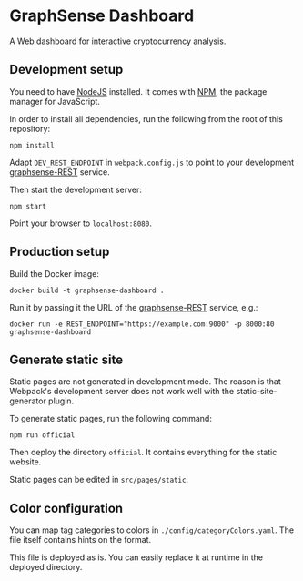 # GraphSense Dashboard

A Web dashboard for interactive cryptocurrency analysis.

## Development setup

You need to have [NodeJS][nodejs] installed. It comes with [NPM][npm],
the package manager for JavaScript.

In order to install all dependencies, run the following from the root of this repository:

    npm install

Adapt `DEV_REST_ENDPOINT` in `webpack.config.js` to point to your development
[graphsense-REST][graphsense-rest] service.

Then start the development server:

    npm start

Point your browser to `localhost:8080`.

## Production setup

Build the Docker image:

    docker build -t graphsense-dashboard .

Run it by passing it the URL of the [graphsense-REST][graphsense-rest]
service, e.g.: 

    docker run -e REST_ENDPOINT="https://example.com:9000" -p 8000:80 graphsense-dashboard

## Generate static site

Static pages are not generated in development mode. The reason is that Webpack's development server does not work well with the static-site-generator plugin.

To generate static pages, run the following command:

    npm run official

Then deploy the directory `official`. It contains everything for the static website.

Static pages can be edited in `src/pages/static`.

## Color configuration

You can map tag categories to colors in `./config/categoryColors.yaml`. The file itself contains hints on the format.

This file is deployed as is. You can easily replace it at runtime in the deployed directory.

[nodejs]: https://nodejs.org
[npm]: https://www.npmjs.com
[graphsense-rest]: https://github.com/graphsense/graphsense-rest
